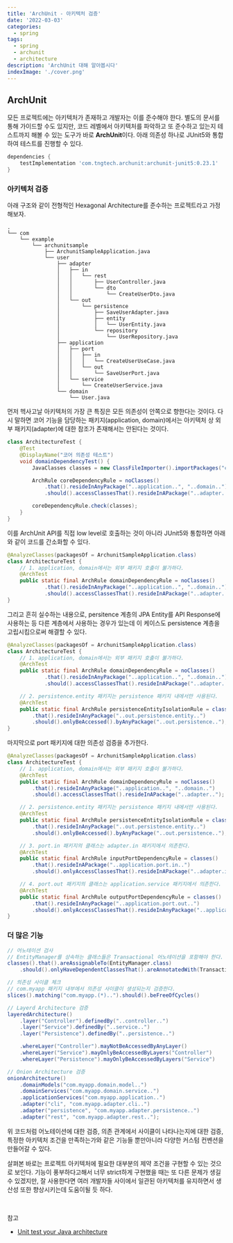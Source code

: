 ```yaml
---
title: 'ArchUnit - 아키텍처 검증'
date: '2022-03-03'
categories:
  - spring
tags:
  - spring
  - archunit
  - architecture
description: 'ArchUnit 대해 알아봅시다'
indexImage: './cover.png'
---
```


## ArchUnit  

모든 프로젝트에는 아키텍처가 존재하고 개발자는 이를 준수해야 한다. 
별도의 문서를 통해 가이드할 수도 있지만, 코드 레벨에서 아키텍처를 파악하고 또 준수하고 있는지 테스트까지 해볼 수 있는 도구가 바로 **ArchUnit**이다. 
아래 의존성 하나로 JUnit5와 통합하여 테스트를 진행할 수 있다.  

``` groovy
dependencies {
    testImplementation 'com.tngtech.archunit:archunit-junit5:0.23.1'
}
```

### 아키텍처 검증  

아래 구조와 같이 전형적인 Hexagonal Architecture를 준수하는 프로젝트라고 가정 해보자. 

```
.
└── com
    └── example
        └── archunitsample
            ├── ArchunitSampleApplication.java
            └── user
                ├── adapter
                │   ├── in
                │   │   └── rest
                │   │       ├── UserController.java
                │   │       └── dto
                │   │           └── CreateUserDto.java
                │   └── out
                │       └── persistence
                │           ├── SaveUserAdapter.java
                │           ├── entity
                │           │   └── UserEntity.java
                │           └── repository
                │               └── UserRepository.java
                ├── application
                │   ├── port
                │   │   ├── in
                │   │   │   └── CreateUserUseCase.java
                │   │   └── out
                │   │       └── SaveUserPort.java
                │   └── service
                │       └── CreateUserService.java
                └── domain
                    └── User.java
```

먼저 헥사고날 아키텍처의 가장 큰 특징은 모든 의존성이 안쪽으로 향한다는 것이다. 
다시 말하면 코어 기능을 담당하는 패키지(application, domain)에서는 아키텍처 상 외부 패키지(adapter)에 대한 참조가 존재해서는 안된다는 것이다. 

``` java
class ArchitectureTest {
	@Test
	@DisplayName("코어 의존성 테스트")
	void domainDependencyTest() {
		JavaClasses classes = new ClassFileImporter().importPackages("com.example.archunitsample");

		ArchRule coreDependencyRule = noClasses()
			.that().resideInAnyPackage("..application..", "..domain..")
			.should().accessClassesThat().resideInAPackage("..adapter..");

		coreDependencyRule.check(classes);
	}
}
```

이를 ArchUnit API를 직접 low level로 호출하는 것이 아니라 JUnit5와 통합하면 아래와 같이 코드를 간소화할 수 있다. 

``` java
@AnalyzeClasses(packagesOf = ArchunitSampleApplication.class)
class ArchitectureTest {
	// 1. application, domain에서는 외부 패키지 호출이 불가하다.
	@ArchTest
	public static final ArchRule domainDependencyRule = noClasses()
			.that().resideInAnyPackage("..application..", "..domain..")
			.should().accessClassesThat().resideInAPackage("..adapter..");
}
```

그리고 흔히 실수하는 내용으로, persitence 계층의 JPA Entity를 API Response에 사용하는 등 다른 계층에서 사용하는 경우가 있는데 이 케이스도 persistence 계층을 고립시킴으로써 해결할 수 있다. 

``` java
@AnalyzeClasses(packagesOf = ArchunitSampleApplication.class)
class ArchitectureTest {
	// 1. application, domain에서는 외부 패키지 호출이 불가하다.
	@ArchTest
	public static final ArchRule domainDependencyRule = noClasses()
			.that().resideInAnyPackage("..application..", "..domain..")
			.should().accessClassesThat().resideInAPackage("..adapter..");

	// 2. persistence.entity 패키지는 persistence 패키지 내에서만 사용된다.
	@ArchTest
	public static final ArchRule persistenceEntityIsolationRule = classes()
		.that().resideInAnyPackage("..out.persistence.entity..")
		.should().onlyBeAccessed().byAnyPackage("..out.persistence..");
}
```

마지막으로 port 패키지에 대한 의존성 검증을 추가한다. 

``` java
@AnalyzeClasses(packagesOf = ArchunitSampleApplication.class)
class ArchitectureTest {
	// 1. application, domain에서는 외부 패키지 호출이 불가하다.
	@ArchTest
	public static final ArchRule domainDependencyRule = noClasses()
		.that().resideInAnyPackage("..application..", "..domain..")
		.should().accessClassesThat().resideInAPackage("..adapter..");

	// 2. persistence.entity 패키지는 persistence 패키지 내에서만 사용된다.
	@ArchTest
	public static final ArchRule persistenceEntityIsolationRule = classes()
		.that().resideInAnyPackage("..out.persistence.entity..")
		.should().onlyBeAccessed().byAnyPackage("..out.persistence..");

	// 3. port.in 패키지의 클래스는 adapter.in 패키지에서 의존한다.
	@ArchTest
	public static final ArchRule inputPortDependencyRule = classes()
		.that().resideInAPackage("..application.port.in..")
		.should().onlyAccessClassesThat().resideInAPackage("..adapter.in..");

	// 4. port.out 패키지의 클래스는 application.service 패키지에서 의존한다.
	@ArchTest
	public static final ArchRule outputPortDependencyRule = classes()
		.that().resideInAnyPackage("..application.port.out..")
		.should().onlyAccessClassesThat().resideInAnyPackage("..application.service..");
}
```

### 더 많은 기능  

``` java
// 어노테이션 검사
// EntityManager를 상속하는 클래스들은 Transactional 어노테이션을 포함해야 한다.
classes().that().areAssignableTo(EntityManager.class)
    .should().onlyHaveDependentClassesThat().areAnnotatedWith(Transactional.class)
```

``` java
// 의존성 사이클 체크
// com.myapp 패키지 내부에서 의존성 사이클이 생성되는지 검증한다.
slices().matching("com.myapp.(*)..").should().beFreeOfCycles()
```

``` java
// Layerd Architecture 검증
layeredArchitecture()
    .layer("Controller").definedBy("..controller..")
    .layer("Service").definedBy("..service..")
    .layer("Persistence").definedBy("..persistence..")

    .whereLayer("Controller").mayNotBeAccessedByAnyLayer()
    .whereLayer("Service").mayOnlyBeAccessedByLayers("Controller")
    .whereLayer("Persistence").mayOnlyBeAccessedByLayers("Service")
```

``` java
// Onion Architecture 검증
onionArchitecture()
	.domainModels("com.myapp.domain.model..")
	.domainServices("com.myapp.domain.service..")
	.applicationServices("com.myapp.application..")
	.adapter("cli", "com.myapp.adapter.cli..")
	.adapter("persistence", "com.myapp.adapter.persistence..")
	.adapter("rest", "com.myapp.adapter.rest..");
```

위 코드처럼 어노테이션에 대한 검증, 의존 관계에서 사이클이 나타나는지에 대한 검증, 특정한 아키텍처 조건을 만족하는가와 같은 기능들 뿐만아니라 다양한 커스텀 컨벤션을 만들어갈 수 있다. 

살펴본 바로는 프로젝트 아키텍처에 필요한 대부분의 제약 조건을 구현할 수 있는 것으로 보인다. 
기능이 풍부하다고해서 너무 strict하게 구현했을 때는 또 다른 문제가 생길 수 있겠지만, 
잘 사용한다면 여러 개발자들 사이에서 일관된 아키텍처를 유지하면서 생산성 또한 향상시키는데 도움이될 듯 하다.

<br/>

참고
- [Unit test your Java architecture](https://www.archunit.org/)